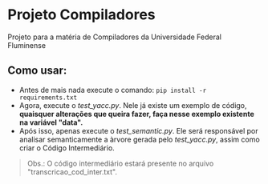 # Projeto Compiladores
 Projeto para a matéria de Compiladores da Universidade Federal Fluminense

## Como usar:
 - Antes de mais nada execute o comando:
  `pip install -r requirements.txt`
 - Agora, execute o *test_yacc.py*. Nele já existe um exemplo de código, **quaisquer alterações que queira fazer, faça nesse exemplo existente na variável "data".**
 - Após isso, apenas execute o *test_semantic.py*. Ele será responsável por analisar semanticamente a àrvore gerada pelo *test_yacc.py*, assim como criar o Código Intermediário.

 >Obs.: O código intermediário estará presente no arquivo "transcricao_cod_inter.txt".
